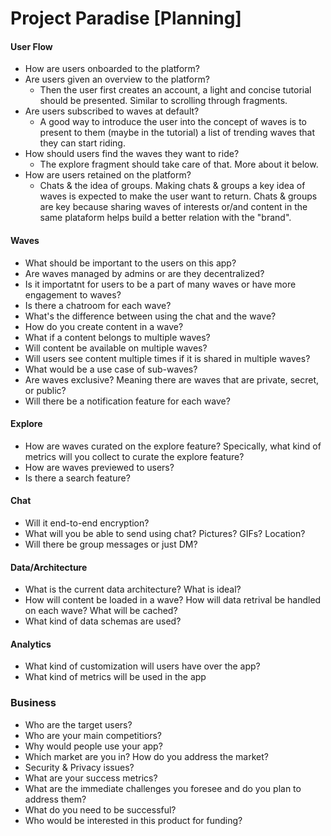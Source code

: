 # Project Paradise \[Planning\]

#### User Flow
* How are users onboarded to the platform?
* Are users given an overview to the platform?
  * Then the user first creates an account, a light and concise tutorial should be presented. Similar to scrolling through fragments.
* Are users subscribed to waves at default?
  * A good way to introduce the user into the concept of waves is to present to them (maybe in the tutorial) a list of trending waves that they can start riding. 
* How should users find the waves they want to ride?
  * The explore fragment should take care of that. More about it below.
* How are users retained on the platform?
  * Chats & the idea of groups. Making chats & groups a key idea of waves is expected to make the user want to return. Chats & groups are key because sharing waves of interests or/and content in the same plataform helps build a better relation with the "brand".

#### Waves
* What should be important to the users on this app?
* Are waves managed by admins or are they decentralized?
* Is it importatnt for users to be a part of many waves or have more engagement to waves?
* Is there a chatroom for each wave?
* What's the difference between using the chat and the wave?
* How do you create content in a wave?
* What if a content belongs to multiple waves?
* Will content be available on multiple waves?
* Will users see content multiple times if it is shared in multiple waves?
* What would be a use case of sub-waves?
* Are waves exclusive? Meaning there are waves that are private, secret, or public?
* Will there be a notification feature for each wave?

#### Explore
* How are waves curated on the explore feature? Specically, what kind of metrics will you collect to curate the explore feature?
* How are waves previewed to users?
* Is there a search feature?

#### Chat
* Will it end-to-end encryption?
* What will you be able to send using chat? Pictures? GIFs? Location?
* Will there be group messages or just DM?

#### Data/Architecture
* What is the current data architecture? What is ideal?
* How will content be loaded in a wave? How will data retrival be handled on each wave? What will be cached?
* What kind of data schemas are used?

#### Analytics
* What kind of customization will users have over the app?
* What kind of metrics will be used in the app

### Business
* Who are the target users?
* Who are your main competitiors?
* Why would people use your app?
* Which market are you in? How do you address the market?
* Security & Privacy issues?
* What are your success metrics?
* What are the immediate challenges you foresee and do you plan to address them?
* What do you need to be successful?
* Who would be interested in this product for funding?
